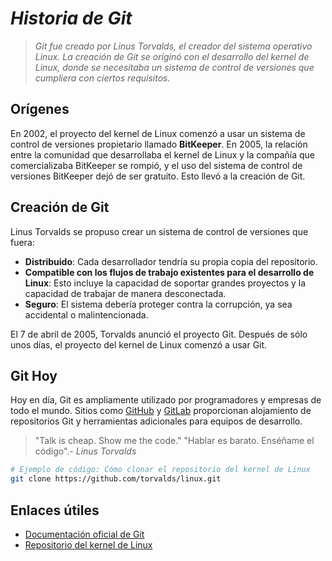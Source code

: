 # **_Historia de Git_**

> _Git fue creado por _Linus Torvalds_, el creador del sistema operativo Linux. La creación de Git se originó con el desarrollo del kernel de Linux, donde se necesitaba un sistema de control de versiones que cumpliera con ciertos requisitos._

## Orígenes

En 2002, el proyecto del kernel de Linux comenzó a usar un sistema de control de versiones propietario llamado **BitKeeper**. En 2005, la relación entre la comunidad que desarrollaba el kernel de Linux y la compañía que comercializaba BitKeeper se rompió, y el uso del sistema de control de versiones BitKeeper dejó de ser gratuito. Esto llevó a la creación de Git.

## Creación de Git

Linus Torvalds se propuso crear un sistema de control de versiones que fuera:

- **Distribuido**: Cada desarrollador tendría su propia copia del repositorio.
- **Compatible con los flujos de trabajo existentes para el desarrollo de Linux**: Esto incluye la capacidad de soportar grandes proyectos y la capacidad de trabajar de manera desconectada.
- **Seguro**: El sistema debería proteger contra la corrupción, ya sea accidental o malintencionada.

El 7 de abril de 2005, Torvalds anunció el proyecto Git. Después de sólo unos días, el proyecto del kernel de Linux comenzó a usar Git.

## Git Hoy

Hoy en día, Git es ampliamente utilizado por programadores y empresas de todo el mundo. Sitios como [GitHub](https://github.com/) y [GitLab](https://about.gitlab.com/) proporcionan alojamiento de repositorios Git y herramientas adicionales para equipos de desarrollo.

> "Talk is cheap. Show me the code." "Hablar es barato. Enséñame el código".- _Linus Torvalds_

```bash
# Ejemplo de código: Cómo clonar el repositorio del kernel de Linux
git clone https://github.com/torvalds/linux.git
```

## Enlaces útiles

- [Documentación oficial de Git](https://git-scm.com/doc)
- [Repositorio del kernel de Linux](https://github.com/torvalds/linux)
